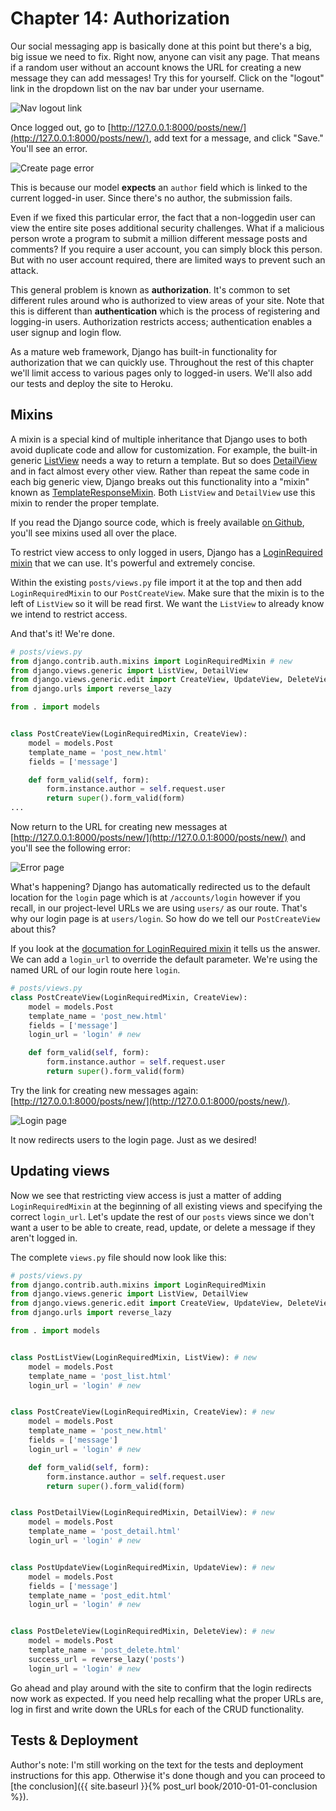 # Chapter 14: Authorization

Our social messaging app is basically done at this point but there's a big, big issue we need to fix. Right now, anyone can visit any page. That means if a random user without an account knows the URL for creating a new message they can add messages! Try this for yourself. Click on the "logout" link in the dropdown list on the nav bar under your username.

![Nav logout link]({{site.url}}/assets/images/book/authorization/nav-logout.png)

Once logged out, go to [http://127.0.0.1:8000/posts/new/](http://127.0.0.1:8000/posts/new/), add text for a message, and click "Save." You'll see an error.

![Create page error]({{site.url}}/assets/images/book/authorization/create-error.png)

This is because our model **expects** an `author` field which is linked to the current logged-in user. Since there's no author, the submission fails.

Even if we fixed this particular error, the fact that a non-loggedin user can view the entire site poses additional security challenges. What if a malicious person wrote a program to submit a million different message posts and comments? If you require a user account, you can simply block this person. But with no user account required, there are limited ways to prevent such an attack.

This general problem is known as **authorization**. It's common to set different rules around who is authorized to view areas of your site. Note that this is different than **authentication** which is the process of registering and logging-in users. Authorization restricts access; authentication enables a user signup and login flow.

As a mature web framework, Django has built-in functionality for authorization that we can quickly use. Throughout the rest of this chapter we'll limit access to various pages only to logged-in users. We'll also add our tests and deploy the site to Heroku.

<!-- complete code -->

## Mixins

A mixin is a special kind of multiple inheritance that Django uses to both avoid duplicate code and allow for customization. For example, the built-in generic [ListView](https://docs.djangoproject.com/en/2.0/ref/class-based-views/generic-display/#django.views.generic.list.ListView) needs a way to return a template. But so does [DetailView](https://docs.djangoproject.com/en/2.0/ref/class-based-views/generic-display/#detailview) and in fact almost every other view. Rather than repeat the same code in each big generic view, Django breaks out this functionality into a "mixin" known as [TemplateResponseMixin](https://docs.djangoproject.com/en/2.0/ref/class-based-views/mixins-simple/#templateresponsemixin). Both `ListView` and `DetailView` use this mixin to render the proper template.

If you read the Django source code, which is freely available [on Github](https://github.com/django/django), you'll see mixins used all over the place.

To restrict view access to only logged in users, Django has a [LoginRequired mixin](https://docs.djangoproject.com/en/2.0/topics/auth/default/#the-loginrequired-mixin) that we can use. It's powerful and extremely concise.

Within the existing `posts/views.py` file import it at the top and then add `LoginRequiredMixin` to our `PostCreateView`. Make sure that the mixin is to the left of `ListView` so it will be read first. We want the `ListView` to already know we intend to restrict access.

And that's it! We're done.

```python
# posts/views.py
from django.contrib.auth.mixins import LoginRequiredMixin # new
from django.views.generic import ListView, DetailView
from django.views.generic.edit import CreateView, UpdateView, DeleteView
from django.urls import reverse_lazy

from . import models


class PostCreateView(LoginRequiredMixin, CreateView):
    model = models.Post
    template_name = 'post_new.html'
    fields = ['message']

    def form_valid(self, form):
        form.instance.author = self.request.user
        return super().form_valid(form)
...
```

Now return to the URL for creating new messages at [http://127.0.0.1:8000/posts/new/](http://127.0.0.1:8000/posts/new/) and you'll see the following error:

![Error page]({{site.url}}/assets/images/book/authorization/new-error.png)

What's happening? Django has automatically redirected us to the default location for the `login` page which is at `/accounts/login` however if you recall, in our project-level URLs we are using `users/` as our route. That's why our login page is at `users/login`. So how do we tell our `PostCreateView` about this?

If you look at the [documation for LoginRequired mixin](https://docs.djangoproject.com/en/2.0/topics/auth/default/#the-loginrequired-mixin) it tells us the answer. We can add a `login_url` to override the default parameter. We're using the named URL of our login route here `login`.

```python
# posts/views.py
class PostCreateView(LoginRequiredMixin, CreateView):
    model = models.Post
    template_name = 'post_new.html'
    fields = ['message']
    login_url = 'login' # new

    def form_valid(self, form):
        form.instance.author = self.request.user
        return super().form_valid(form)
```

Try the link for creating new messages again: [http://127.0.0.1:8000/posts/new/](http://127.0.0.1:8000/posts/new/).

![Login page]({{site.url}}/assets/images/book/authorization/login.png)

It now redirects users to the login page. Just as we desired!

## Updating views

Now we see that restricting view access is just a matter of adding `LoginRequiredMixin` at the beginning of all existing views and specifying the correct `login_url`. Let's update the rest of our `posts` views since we don't want a user to be able to create, read, update, or delete a message if they aren't logged in.

The complete `views.py` file should now look like this:

```python
# posts/views.py
from django.contrib.auth.mixins import LoginRequiredMixin
from django.views.generic import ListView, DetailView
from django.views.generic.edit import CreateView, UpdateView, DeleteView
from django.urls import reverse_lazy

from . import models


class PostListView(LoginRequiredMixin, ListView): # new
    model = models.Post
    template_name = 'post_list.html'
    login_url = 'login' # new


class PostCreateView(LoginRequiredMixin, CreateView): # new
    model = models.Post
    template_name = 'post_new.html'
    fields = ['message']
    login_url = 'login' # new

    def form_valid(self, form):
        form.instance.author = self.request.user
        return super().form_valid(form)


class PostDetailView(LoginRequiredMixin, DetailView): # new
    model = models.Post
    template_name = 'post_detail.html'
    login_url = 'login' # new


class PostUpdateView(LoginRequiredMixin, UpdateView): # new
    model = models.Post
    fields = ['message']
    template_name = 'post_edit.html'
    login_url = 'login' # new


class PostDeleteView(LoginRequiredMixin, DeleteView): # new
    model = models.Post
    template_name = 'post_delete.html'
    success_url = reverse_lazy('posts')
    login_url = 'login' # new
```

Go ahead and play around with the site to confirm that the login redirects now work as expected. If you need help recalling what the proper URLs are, log in first and write down the URLs for each of the CRUD functionality.

## Tests & Deployment

Author's note: I'm still working on the text for the tests and deployment instructions for this app. Otherwise it's done though and you can proceed to [the conclusion]({{ site.baseurl }}{% post_url book/2010-01-01-conclusion %}).

